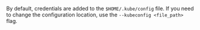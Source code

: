 By default, credentials are added to the `$HOME/.kube/config` file. If you need to change the configuration location, use the `--kubeconfig <file_path>` flag.